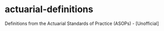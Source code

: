 actuarial-definitions
=====================

Definitions from the Actuarial Standards of Practice (ASOPs) - [Unofficial] 

